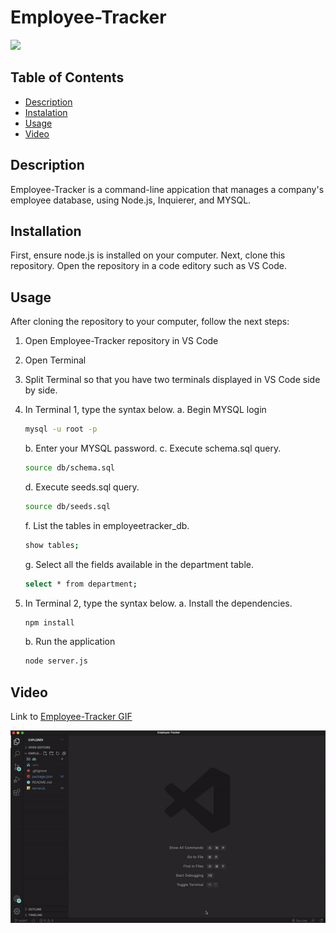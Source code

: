 # Employee-Tracker

<a href="https://choosealicense.com/licenses/mit" target="_blank"><img src="https://img.shields.io/badge/License-MIT-yellow.svg" /></a>

## Table of Contents

- [Description](#description)
- [Instalation](#installation)
- [Usage](#usage)
- [Video](#video)

## Description

Employee-Tracker is a command-line appication that manages a company's employee database, using Node.js, Inquierer, and MYSQL.

## Installation

First, ensure node.js is installed on your computer.
Next, clone this repository. Open the repository in a code editory such as VS Code.

## Usage

After cloning the repository to your computer, follow the next steps:

1. Open Employee-Tracker repository in VS Code

2. Open Terminal

3. Split Terminal so that you have two terminals displayed in VS Code side by side.

4. In Terminal 1, type the syntax below.
   a. Begin MYSQL login

   ```bash
   mysql -u root -p
   ```

   b. Enter your MYSQL password.
   c. Execute schema.sql query.

   ```bash
   source db/schema.sql
   ```

   d. Execute seeds.sql query.

   ```bash
   source db/seeds.sql
   ```

   f. List the tables in employeetracker_db.

   ```bash
   show tables;
   ```

   g. Select all the fields available in the department table.

   ```bash
   select * from department;
   ```

5. In Terminal 2, type the syntax below.
   a. Install the dependencies.

   ```bash
   npm install
   ```

   b. Run the application

   ```bash
   node server.js
   ```

## Video

Link to [Employee-Tracker GIF](https://github.com/azs6189/Employee-Tracker/blob/main/Employee-Tracker.gif)

![alt text](./Employee-Tracker.gif)

